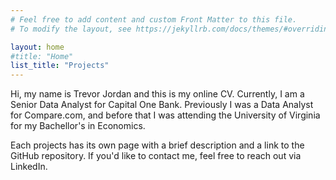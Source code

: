 ```yaml
---
# Feel free to add content and custom Front Matter to this file.
# To modify the layout, see https://jekyllrb.com/docs/themes/#overriding-theme-defaults

layout: home
#title: "Home"
list_title: "Projects"
---
```

Hi, my name is Trevor Jordan and this is my online CV. Currently, I am a Senior Data Analyst for Capital One Bank. Previously I was a Data Analyst for Compare.com, and before that I was attending the University of Virginia for my Bachellor's in Economics.

Each projects has its own page with a brief description and a link to the GitHub repository. If you'd like to contact me, feel free to reach out via LinkedIn.
